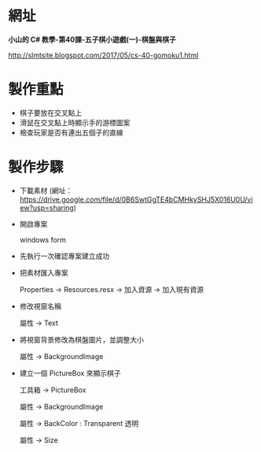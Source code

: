 
# 網址

**小山的 C# 教學-第40課-五子棋小遊戲(一)-棋盤與棋子**

http://slmtsite.blogspot.com/2017/05/cs-40-gomoku1.html

# 製作重點

* 棋子要放在交叉點上
* 滑鼠在交叉點上時顯示手的游標圖案
* 檢查玩家是否有連出五個子的直線

# 製作步驟

* 下載素材 (網址：https://drive.google.com/file/d/0B6SwtGgTE4bCMHkySHJ5X016U0U/view?usp=sharing)

* 開啟專案
    
    windows form

* 先執行一次確認專案建立成功
* 把素材匯入專案

    Properties -> Resources.resx -> 加入資源 -> 加入現有資源

* 修改視窗名稱

    屬性 -> Text

* 將視窗背景修改為棋盤圖片，並調整大小

    屬性 -> BackgroundImage

* 建立一個 PictureBox 來顯示棋子

    工具箱 -> PictureBox

    屬性 -> BackgroundImage

    屬性 -> BackColor : Transparent 透明

    屬性 -> Size 






